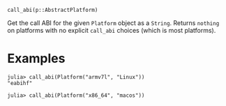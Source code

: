 ```
call_abi(p::AbstractPlatform)
```

Get the call ABI for the given `Platform` object as a `String`.  Returns `nothing` on platforms with no explicit `call_abi` choices (which is most platforms).

# Examples

```jldoctest
julia> call_abi(Platform("armv7l", "Linux"))
"eabihf"

julia> call_abi(Platform("x86_64", "macos"))
```
